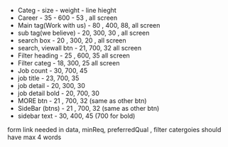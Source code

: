 - Categ - size - weight - line hieght
- Career - 35 - 600 - 53 , all screen
- Main tag(Work with us) - 80 , 400, 88, all screen
- sub tag(we believe) - 20, 300, 30 , all screen
- search box - 20 , 300, 20 , all screen
- search, viewall btn - 21, 700, 32 all screen
- Filter heading - 25 , 600, 35 all screen
- Filter categ - 18, 300, 25 all screen
- Job count - 30, 700, 45
- job title - 23, 700, 35
- job detail - 20, 300, 30
- job detail bold - 20, 700, 30
- MORE btn - 21 , 700, 32 (same as other btn)
- SideBar (btns) - 21 , 700, 32 (same as other btn)
- sidebar text - 30, 400, 45 (700 for bold)

form link needed in data, minReq, preferredQual ,
filter catergoies should have max 4 words
